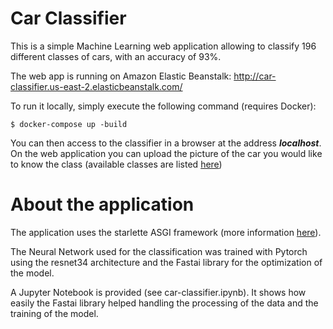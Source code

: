 # Car Classifier

This is a simple Machine Learning web application allowing to classify 196 different classes of cars, with an accuracy of 93%.

The web app is running on Amazon Elastic Beanstalk: http://car-classifier.us-east-2.elasticbeanstalk.com/ 

To run it locally, simply execute the following command (requires Docker):
```
$ docker-compose up -build
```
You can then access to the classifier in a browser at the address ***localhost***. On the web application you can upload the picture of the car you would like to know the class (available classes are listed [here](https://github.com/H4dr1en/car-classifier/blob/master/app/cars_meta.txt))
 
 # About the application
 
 The application uses the starlette ASGI framework (more information  [here](https://github.com/encode/starlette)).
 
 The Neural Network used for the classification was trained with Pytorch using the resnet34 architecture and the Fastai library for the optimization of the model.
 
 A Jupyter Notebook is provided (see car-classifier.ipynb). It shows how easily the Fastai library helped handling the processing of the data and the training of the model.
